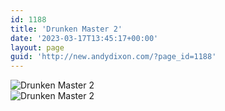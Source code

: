 ```yaml
---
id: 1188
title: 'Drunken Master 2'
date: '2023-03-17T13:45:17+00:00'
layout: page
guid: 'http://new.andydixon.com/?page_id=1188'
---
```


![Drunken Master 2](https://i0.wp.com/assets.g8x2.ldn.idrivee2-23.com/posters/Drunken%20Master%202%2001.jpg?w=1200&ssl=1 "Drunken Master 2")  
![Drunken Master 2](https://i0.wp.com/assets.g8x2.ldn.idrivee2-23.com/posters/Drunken%20Master%202%2002.jpg?w=1200&ssl=1 "Drunken Master 2")